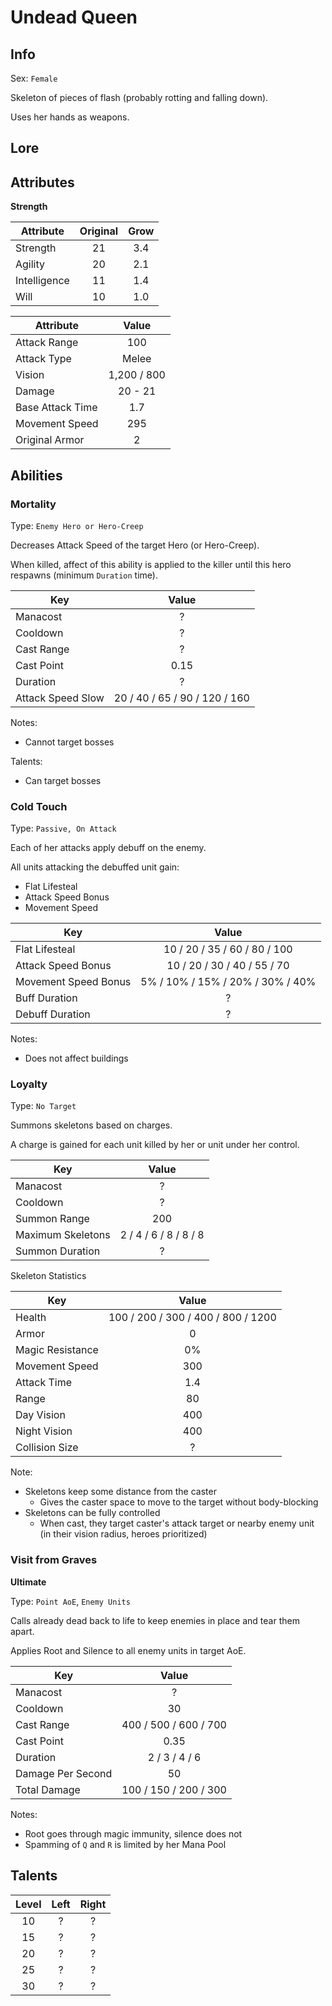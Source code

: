 # Undead Queen

## Info
Sex: `Female`

Skeleton of pieces of flash (probably rotting and falling down).

Uses her hands as weapons.

## Lore

## Attributes

**Strength**

|  Attribute   | Original | Grow |
|--------------|:--------:|:----:|
| Strength     |    21    | 3.4  |
| Agility      |    20    | 2.1  |
| Intelligence |    11    | 1.4  |
| Will     |    10    | 1.0  |


|    Attribute     |    Value    |
|------------------|:-----------:|
| Attack Range     |     100     |
| Attack Type      |    Melee    |
| Vision           | 1,200 / 800 |
| Damage           |   20 - 21   |
| Base Attack Time |     1.7     |
| Movement Speed   |     295     |
| Original Armor   |      2      |

## Abilities

### Mortality

Type: `Enemy Hero or Hero-Creep`

Decreases Attack Speed of the target Hero (or Hero-Creep).

When killed, affect of this ability is applied to the killer until this hero respawns (minimum `Duration` time).

| Key | Value |
|-----|:-----:|
| Manacost | ? |
| Cooldown | ? |
| Cast Range | ? |
| Cast Point | 0.15 |
| Duration | ? |
| Attack Speed Slow | 20 / 40 / 65 / 90 / 120 / 160 |

Notes:
- Cannot target bosses

Talents:
- Can target bosses


### Cold Touch

Type: `Passive, On Attack`

Each of her attacks apply debuff on the enemy.

All units attacking the debuffed unit gain:
- Flat Lifesteal
- Attack Speed Bonus
- Movement Speed

| Key | Value |
|-----|:-----:|
| Flat Lifesteal | 10 / 20 / 35 / 60 / 80 / 100 |
| Attack Speed Bonus | 10 / 20 / 30 / 40 / 55 / 70 |
| Movement Speed Bonus | 5% / 10% / 15% / 20% / 30% / 40% |
| Buff Duration | ? |
| Debuff Duration | ? |

Notes:
- Does not affect buildings

### Loyalty

Type: `No Target`

Summons skeletons based on charges.

A charge is gained for each unit killed by her or unit under her control.

| Key | Value |
|-----|:-----:|
| Manacost | ? |
| Cooldown | ? |
| Summon Range | 200 |
| Maximum Skeletons | 2 / 4 / 6 / 8 / 8 / 8 |
| Summon Duration | ? |

Skeleton Statistics

| Key | Value |
|-----|:-----:|
| Health | 100 / 200 / 300 / 400 / 800 / 1200 |
| Armor | 0 |
| Magic Resistance | 0% |
| Movement Speed | 300 |
| Attack Time | 1.4 |
| Range | 80 |
| Day Vision   | 400 |
| Night Vision | 400 |
| Collision Size | ? |

Note:
- Skeletons keep some distance from the caster
  - Gives the caster space to move to the target without body-blocking
- Skeletons can be fully controlled
  - When cast, they target caster's attack target or nearby enemy unit (in their vision radius, heroes prioritized) 

### Visit from Graves
**__Ultimate__**

Type: `Point AoE`, `Enemy Units`

Calls already dead back to life to keep enemies in place and tear them apart.

Applies Root and Silence to all enemy units in target AoE.

| Key | Value |
|-----|:-----:|
| Manacost | ? |
| Cooldown | 30|
| Cast Range | 400 / 500 / 600 / 700 |
| Cast Point | 0.35 |
| Duration | 2 / 3 / 4 / 6 |
| Damage Per Second | 50 |
| Total Damage | 100 / 150 / 200 / 300 | 

Notes:
- Root goes through magic immunity, silence does not
- Spamming of `Q` and `R` is limited by her Mana Pool

## Talents

| Level | Left | Right |
|:-----:|:----:|:-----:|
| 10 | ? | ? |
| 15 | ? | ? |
| 20 | ? | ? |
| 25 | ? | ? |
| 30 | ? | ? |

